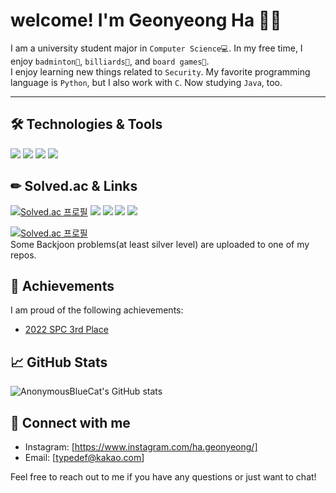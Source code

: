 <!---
easter423/easter423 is a ✨ special ✨ repository because its `README.md` (this file) appears on your GitHub profile.
You can click the Preview link to take a look at your changes.
--->
# welcome! I'm Geonyeong Ha 🙌🙌
I am a university student major in `Computer Science💻`. In my free time, I enjoy `badminton🏸`, `billiards🎱`, and `board games🎲`.<br>
I enjoy learning new things related to `Security`. My favorite programming language is `Python`, but I also work with `C`. Now studying `Java`, too.

---

## 🛠 Technologies & Tools
![](https://img.shields.io/badge/OS-Windows-informational?style=flat&logo=windows&logoColor=white&color=dd4265)
![](https://img.shields.io/badge/Editor-VS_Code-informational?style=flat&logo=visual-studio-code&logoColor=white&color=c414cf)
![](https://img.shields.io/badge/Code-Python-informational?style=flat&logo=python&logoColor=white&color=7d4ef7)
![](https://img.shields.io/badge/Code-C-informational?style=flat&logo=c&logoColor=white&color=7d4ef7)

## ✏ Solved.ac & Links
[![Solved.ac
프로필](http://mazassumnida.wtf/api/mini/generate_badge?boj=easteregg423)](https://solved.ac/easteregg423)
<a href="https://codeforces.com/profile/easteregg423" target="_blank"><img src="https://img.shields.io/badge/Codeforces-1F8ACB?style=flat-square&logo=Codeforces&logoColor=white"/></a>
<a href="https://github.com/easter423" target="_blank"><img src="https://img.shields.io/badge/GitHub-181717?style=flat-square&logo=GitHub&logoColor=white"/></a>
<a href="https://quark-fireplace-c3a.notion.site/0e14e2e92bd94c6db23c8e1e102e0693" target="_blank"><img src="https://img.shields.io/badge/Notion-black?style=flat-square&logo=Notion&logoColor=white"/></a>
<a href="https://velog.io/@easter423" target="_blank"><img src="https://img.shields.io/badge/Velog-20C997?style=flat-square&logo=Velog&logoColor=white"/></a>

[![Solved.ac
프로필](http://mazassumnida.wtf/api/v2/generate_badge?boj=easteregg423)](https://solved.ac/easteregg423)
<br>Some Backjoon problems(at least silver level) are uploaded to one of my repos.

## 🌟 Achievements
I am proud of the following achievements:
- [2022 SPC 3rd Place](https://icpc.team/spc)

## 📈 GitHub Stats
![AnonymousBlueCat's GitHub stats](https://github-readme-stats.vercel.app/api?username=easter423&show_icons=true&theme=react)

## 🤝 Connect with me
- Instagram: [https://www.instagram.com/ha.geonyeong/]
- Email: [typedef@kakao.com]

Feel free to reach out to me if you have any questions or just want to chat!
